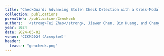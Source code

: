 ```yaml
---
title: "CheckGuard: Advancing Stolen Check Detection with a Cross-Modal Image-Text Benchmark Dataset"
collection: publications
permalink: /publication/Gencheck
authors:  '<strong>Fei Zhao</strong>, Jiawen Chen, Bin Huang, and Chengcui Zhang'
year: 2024
date: 2024-05-02  
venue: 'CIKM2024 (Accepted)'
header:
  teaser: "gencheck.png"
---
```



